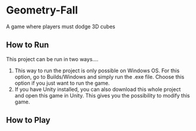 # Geometry-Fall
A game where players must dodge 3D cubes

## How to Run
This project can be run in two ways….
1)	This way to run the project is only possible on Windows OS. For this option, go to Builds/Windows and simply run the .exe file. Choose this option if you just want to run the game.
2)	If you have Unity installed, you can also download this whole project and open this game in Unity. This gives you the possibility to modify this game.


## How to Play
